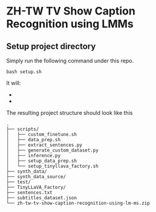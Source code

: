 # ZH-TW TV Show Caption Recognition using LMMs

## Setup project directory

Simply run the following command under this repo.

```
bash setup.sh
```

It will:

 - 

 - 

The resulting project structure should look like this

```
.
├── scripts/
│   ├── custom_finetune.sh
│   ├── data_prep.sh
│   ├── extract_sentences.py
│   ├── generate_custom_dataset.py
│   ├── inference.py
│   ├── setup_data_prep.sh
│   └── setup_tinyllava_factory.sh
├── synth_data/
├── synth_data_source/
├── test/
├── TinyLLaVA_Factory/
├── sentences.txt
├── subtitles_dataset.json
└── zh-tw-tv-show-caption-recognition-using-lm-ms.zip
```
